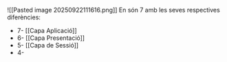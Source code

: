 ![[Pasted image 20250922111616.png]]
En són 7 amb les seves respectives diferències:
- 7- [[Capa Aplicació]]
- 6- [[Capa Presentació]]
- 5- [[Capa de Sessió]]
- 4- 